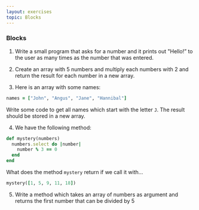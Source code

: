 ```yaml
---
layout: exercises
topic: Blocks
---
```


### Blocks

1. Write a small program that asks for a number and it prints out "Hello!” to the user as many times as the number that was entered.

2. Create an array with 5 numbers and multiply each numbers with 2 and return the result for each number in a new array.

3. Here is an array with some names:

  ```ruby
  names = ["John", "Angus", "Jane", "Hannibal"]
  ```

  Write some code to get all names which start with the letter `J`. The result should be stored in a new array.

4. We have the following method:

  ```ruby
  def mystery(numbers)
    numbers.select do |number|
      number % 3 == 0
    end
  end
  ```

  What does the method `mystery` return if we call it with...

  ```ruby
  mystery([1, 5, 9, 11, 18])
  ```

5. Write a method which takes an array of numbers as argument and returns the first number that can be divided by 5

